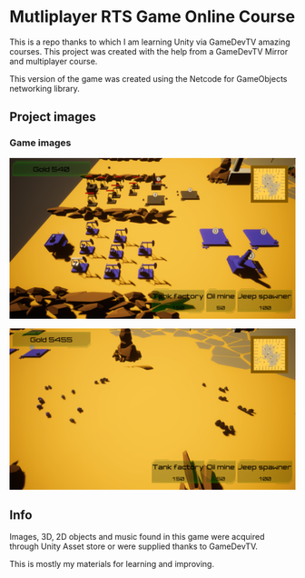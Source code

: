 # Mutliplayer RTS Game Online Course

This is a repo thanks to which I am learning Unity via GameDevTV amazing courses. 
This project was created with the help from a GameDevTV Mirror and multiplayer course.

This version of the game was created using the Netcode for GameObjects networking library.

## Project images
### Game images
![alt text](https://github.com/Gilderko/BP-RTS-VersionMLAPI/blob/master/Images/Game1.png?raw=true)

![alt text](https://github.com/Gilderko/BP-RTS-VersionMLAPI/blob/master/Images/Game2.png?raw=true)

## Info
Images, 3D, 2D objects and music found in this game were acquired through Unity Asset store or were
supplied thanks to GameDevTV.

This is mostly my materials for learning and improving. 
